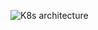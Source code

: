 ![K8s architecture](https://raw.githubusercontent.com/akhilputhiry/lti-sessions/master/kubernetes/k8-architecture.png)
